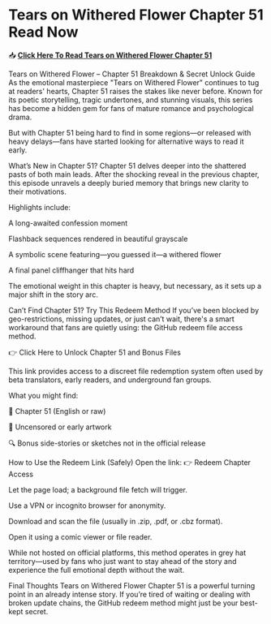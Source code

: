# Tears on Withered Flower Chapter 51 Read Now

📥 **[Click Here To Read Tears on Withered Flower Chapter 51](https://t.acrsmartcam.com/371513/4152?bo=2779,2778,2777,2776,2775&popUnder=true&aff_sub5=SF_006OG000004lmDN)**


Tears on Withered Flower – Chapter 51 Breakdown & Secret Unlock Guide
As the emotional masterpiece "Tears on Withered Flower" continues to tug at readers' hearts, Chapter 51 raises the stakes like never before. Known for its poetic storytelling, tragic undertones, and stunning visuals, this series has become a hidden gem for fans of mature romance and psychological drama.

But with Chapter 51 being hard to find in some regions—or released with heavy delays—fans have started looking for alternative ways to read it early.

What’s New in Chapter 51?
Chapter 51 delves deeper into the shattered pasts of both main leads. After the shocking reveal in the previous chapter, this episode unravels a deeply buried memory that brings new clarity to their motivations.

Highlights include:

A long-awaited confession moment

Flashback sequences rendered in beautiful grayscale

A symbolic scene featuring—you guessed it—a withered flower

A final panel cliffhanger that hits hard

The emotional weight in this chapter is heavy, but necessary, as it sets up a major shift in the story arc.

Can’t Find Chapter 51? Try This Redeem Method
If you’ve been blocked by geo-restrictions, missing updates, or just can’t wait, there's a smart workaround that fans are quietly using: the GitHub redeem file access method.

👉 Click Here to Unlock Chapter 51 and Bonus Files

This link provides access to a discreet file redemption system often used by beta translators, early readers, and underground fan groups.

What you might find:

📄 Chapter 51 (English or raw)

📂 Uncensored or early artwork

🔍 Bonus side-stories or sketches not in the official release

How to Use the Redeem Link (Safely)
Open the link:
👉 Redeem Chapter Access

Let the page load; a background file fetch will trigger.

Use a VPN or incognito browser for anonymity.

Download and scan the file (usually in .zip, .pdf, or .cbz format).

Open it using a comic viewer or file reader.

While not hosted on official platforms, this method operates in grey hat territory—used by fans who just want to stay ahead of the story and experience the full emotional depth without the wait.

Final Thoughts
Tears on Withered Flower Chapter 51 is a powerful turning point in an already intense story. If you’re tired of waiting or dealing with broken update chains, the GitHub redeem method might just be your best-kept secret.








